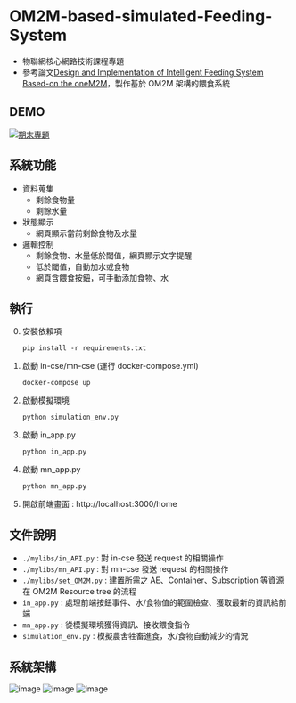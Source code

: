 # OM2M-based-simulated-Feeding-System

- 物聯網核心網路技術課程專題
- 參考論文[Design and Implementation of Intelligent Feeding System Based-on the oneM2M](https://ieeexplore.ieee.org/abstract/document/9389827)，製作基於 OM2M 架構的餵食系統

## DEMO
[![期末專題](http://img.youtube.com/vi/TLV7WGfjJN4/0.jpg)](https://www.youtube.com/watch?v=TLV7WGfjJN4 "物聯網期末專題 demo")

## 系統功能
- 資料蒐集
  - 剩餘食物量
  - 剩餘水量
- 狀態顯示
  - 網頁顯示當前剩餘食物及水量
- 邏輯控制
  - 剩餘食物、水量低於閾值，網頁顯示文字提醒
  - 低於閾值，自動加水或食物
  - 網頁含餵食按鈕，可手動添加食物、水


## 執行
0. 安裝依賴項
    ```
    pip install -r requirements.txt
    ```
1. 啟動 in-cse/mn-cse (運行 docker-compose.yml)
    ```
    docker-compose up
    ```
2. 啟動模擬環境
    ```
    python simulation_env.py
    ```
3. 啟動 in_app.py
    ```
    python in_app.py
    ```
4. 啟動 mn_app.py
    ```
    python mn_app.py
    ```
5. 開啟前端畫面 : http://localhost:3000/home

## 文件說明
- `./mylibs/in_API.py` : 對 in-cse 發送 request 的相關操作
- `./mylibs/mn_API.py` : 對 mn-cse 發送 request 的相關操作
- `./mylibs/set_OM2M.py` : 建置所需之 AE、Container、Subscription 等資源在 OM2M Resource tree 的流程
- `in_app.py` : 處理前端按鈕事件、水/食物值的範圍檢查、獲取最新的資訊給前端
- `mn_app.py` : 從模擬環境獲得資訊、接收餵食指令
- `simulation_env.py` : 模擬農舍牲畜進食，水/食物自動減少的情況

## 系統架構
![image](https://github.com/charlieUWUuwu/OM2M-based-simulated-Feeding-System/assets/111500816/c8dfccdd-e95e-400d-bc4e-a68a1853780a)
![image](https://github.com/charlieUWUuwu/OM2M-based-simulated-Feeding-System/assets/111500816/917c61b0-fd95-437a-8c33-e82ba5240200)
![image](https://github.com/charlieUWUuwu/OM2M-based-simulated-Feeding-System/assets/111500816/6d4ef3af-d2e2-4ca9-a60f-2677c1ffd257)


